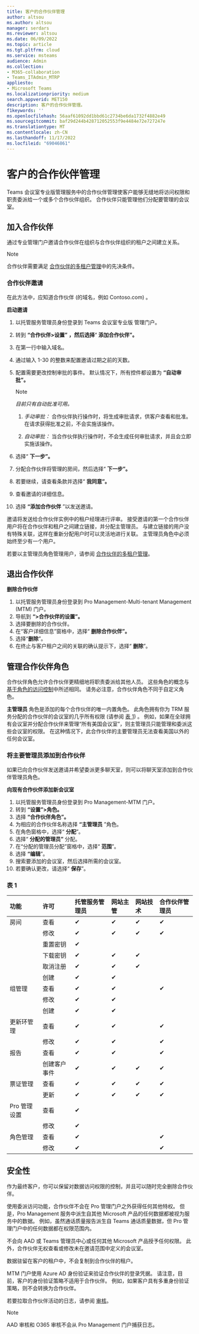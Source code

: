 ```yaml
---
title: 客户的合作伙伴管理
author: altsou
ms.author: altsou
manager: serdars
ms.reviewer: altsou
ms.date: 06/09/2022
ms.topic: article
ms.tgt.pltfrm: cloud
ms.service: msteams
audience: Admin
ms.collection:
- M365-collaboration
- Teams_ITAdmin_MTRP
appliesto:
- Microsoft Teams
ms.localizationpriority: medium
search.appverid: MET150
description: 客户的合作伙伴管理。
f1keywords: ''
ms.openlocfilehash: 56aaf61092dd1bbd61c2734be6da1732f4882e49
ms.sourcegitcommit: baf29d244b428712052553f9e4484e72e727247e
ms.translationtype: MT
ms.contentlocale: zh-CN
ms.lasthandoff: 11/17/2022
ms.locfileid: "69046861"
---
```

# <a name="partner-management-for-customers"></a>客户的合作伙伴管理

Teams 会议室专业版管理服务中的合作伙伴管理使客户能够无缝地将访问权限和职责委派给一个或多个合作伙伴组织。 合作伙伴只能管理他们分配要管理的会议室。

## <a name="on-boarding-partners"></a>加入合作伙伴
   通过专业管理门户邀请合作伙伴在组织与合作伙伴组织的租户之间建立关系。
   
> [!NOTE]
> 合作伙伴需要满足 [合作伙伴的多租户管理](multi-tenant-management-partner.md)中的先决条件。

### <a name="invitation-to-partner"></a>合作伙伴邀请

   在此方法中，应知道合作伙伴 (的域名，例如 Contoso.com) 。

**启动邀请** 

1. 以托管服务管理员身份登录到 Teams 会议室专业版 管理门户。
1. 转到 **“合作伙伴>设置”** **，然后选择**“ **添加合作伙伴”。**
1. 在第一行中输入域名。
1. 通过输入 1-30 的整数来配置邀请过期之前的天数。
1. 配置需要更改控制审批的事件。 默认情况下，所有控件都设置为 **“自动审批”。**

   > [!NOTE]
   > *目前只有自动批准可用。*
   > 
   >  1.  *手动审批：* 合作伙伴执行操作时，将生成审批请求，供客户查看和批准。 在请求获得批准之前，不会实施该操作。
   >  
   >  1. *自动审批：* 当合作伙伴执行操作时，不会生成任何审批请求，并且会立即实施该操作。
     
1. 选择“ **下一步”。**
1. 分配合作伙伴将管理的房间，然后选择“ **下一步”。**
1. 若要继续，请查看条款并选择“ **我同意”。**
1. 查看邀请的详细信息。
1. 选择 **“添加合作伙伴** ”以发送邀请。

邀请将发送给合作伙伴实例中的租户经理进行评审。 接受邀请的第一个合作伙伴用户将在合作伙伴和租户之间建立链接，并分配主管理员。 与建立链接的用户没有特殊关联，这样在重新分配用户时可以灵活地进行关联。 主管理员角色中必须始终至少有一个用户。

若要以主管理员角色管理用户，请参阅 [合作伙伴的多租户管理](multi-tenant-management-partner.md)。

## <a name="off-boarding-partners"></a>退出合作伙伴

**删除合作伙伴**

1. 以托管服务管理员身份登录到 Pro Management-Multi-tenant Management (MTM) 门户。
1. 导航到 **“>合作伙伴的设置”。**
1. 选择要删除的合作伙伴。
1. 在“客户详细信息”窗格中，选择“ **删除合作伙伴”。**
1. 选择“**删除**”。 
1. 在终止与客户租户之间的关联的确认提示下，选择“ **删除**”。

## <a name="managing-partner-roles"></a>管理合作伙伴角色

合作伙伴角色允许合作伙伴更精细地将职责委派给其他人员。 这些角色的概念与 [基于角色的访问控制](rooms-pro-rbac.md)中所述相同。 请务必注意，合作伙伴角色不同于自定义角色。 

**主管理员** 角色是添加的每个合作伙伴的唯一内置角色。 此角色拥有你为 TRM 服务分配的合作伙伴的会议室的几乎所有权限 (请参阅 [表 1](#table-1)) 。 例如，如果在全球拥有会议室并分配合作伙伴来管理“所有美国会议室”，则主管理员只能管理和委派这些会议室的权限。 在这种情况下，此合作伙伴的主要管理员无法查看美国以外的任何会议室。 

### <a name="adding-primary-admins-to-partner"></a>将主要管理员添加到合作伙伴

如果已向合作伙伴发送邀请并希望委派更多聊天室，则可以将聊天室添加到合作伙伴管理员角色。

**向现有合作伙伴添加新会议室**

1. 以托管服务管理员身份登录到 Pro Management-MTM 门户。
1. 转到 **“设置”>角色。**
1. 选择  **“合作伙伴角色”。** 
1. 为相应的合作伙伴名称选择 **“主管理员** ”角色。
1. 在角色窗格中，选择“ **分配**”。
1. 选择“ **分配的管理员”** 分配。
1. 在“分配的管理员分配”窗格中，选择“ **范围**”。
1. 选择 **“编辑**”。
1. 搜索要添加的会议室，然后选择所需的会议室。
1. 若要确认更改，请选择“ **保存**”。

### <a name="table-1"></a>表 1

|功能|许可|**托管服务管理员**|**网站主管**|**网站技术**|**合作伙伴管理员**|
| :- | :- | :- | :- | :- | :- |
|房间|查看| &#10004;|&#10004;|&#10004;|&#10004;|
||修改|&#10004;|&#10004;|&#10004;|&#10004;|
||重置密钥|&#10004;||||
||下载密钥|&#10004;|&#10004;|&#10004;||
||取消注册|&#10004;|&#10004;|&#10004;||
||创建 |&#10004;|&#10004;|||
|组管理|查看|&#10004;|&#10004;||&#10004;|
||修改|&#10004;|&#10004;|||
||创建 |&#10004;|&#10004;|||
|更新环管理|查看|&#10004;|&#10004;||&#10004;|
||修改|&#10004;|&#10004;||&#10004;|
|报告|查看|&#10004;|&#10004;||&#10004;|
||创建客户事件|&#10004;|&#10004;|&#10004;|&#10004;|
|票证管理|查看|&#10004;|&#10004;|&#10004;|&#10004;|
||更新|&#10004;|&#10004;|&#10004;|&#10004;|
|Pro 管理设置|查看|&#10004;||||
||修改|&#10004;||||
|角色管理|查看 |&#10004;|||&#10004;|
||修改|&#10004;|||&#10004;|

## <a name="security"></a>安全性

作为最终客户，你可以保留对数据访问权限的控制，并且可以随时完全删除合作伙伴。 

使用委派访问功能，合作伙伴不会在 Pro 管理门户之外获得任何其他特权。 但是，Pro Management 服务中派生自其他 Microsoft 产品的任何数据都被视为服务中的数据。 例如，虽然通话质量报告派生自 Teams 通话质量数据，但 Pro 管理门户中的任何数据都在权限范围内。 

不会向 AAD 或 Teams 管理员中心或任何其他 Microsoft 产品授予任何权限。 此外，合作伙伴无权查看或修改未在邀请范围中定义的会议室。 

数据驻留在客户的租户中，不会复制到合作伙伴的租户。 

MTM 门户使用 Azure AD 身份验证来验证合作伙伴的登录凭据。 请注意，目前，客户的身份验证策略不适用于合作伙伴。 例如，如果客户具有多重身份验证策略，则不会转换为合作伙伴。 

若要拉取合作伙伴活动的日志，请参阅 [审核](multi-tenant-auditing.md)。 

> [!NOTE]
> AAD 审核和 O365 审核不会从 Pro Management 门户捕获日志。 

